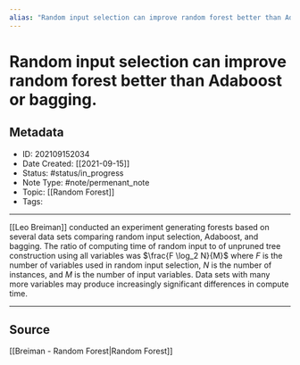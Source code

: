```yaml
---
alias: "Random input selection can improve random forest better than Adaboost or bagging."
---
```

# Random input selection can improve random forest better than Adaboost or bagging.
## Metadata
- ID: 202109152034
- Date Created: [[2021-09-15]]
- Status: #status/in_progress
- Note Type: #note/permenant_note
- Topic: [[Random Forest]]
- Tags: 
---

[[Leo Breiman]] conducted an experiment generating forests based on several data sets comparing random input selection, Adaboost, and bagging. The ratio of computing time of random input to of unpruned tree construction using all variables was $\frac{F \log_2 N}{M}$ where $F$ is the number of variables used in random input selection, $N$ is the number of instances, and $M$ is the number of input variables. Data sets with many more variables may produce increasingly significant differences in compute time.

---
## Source
[[Breiman - Random Forest|Random Forest]]